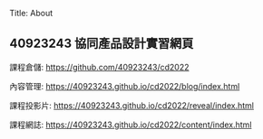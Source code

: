 Title: About

## 40923243 協同產品設計實習網頁

課程倉儲: <a href="https://github.com/40923243/cd2022">https://github.com/40923243/cd2022</a>

內容管理: <a href="https://40923243.github.io/cd2022/blog/index.html">https://40923243.github.io/cd2022/blog/index.html</a>

課程投影片: <a href="https://40923243.github.io/cd2022/reveal/index.html">https://40923243.github.io/cd2022/reveal/index.html</a>

課程網誌: <a href="https://40923243.github.io/cd2022/content/index.html">https://40923243.github.io/cd2022/content/index.html</a>








